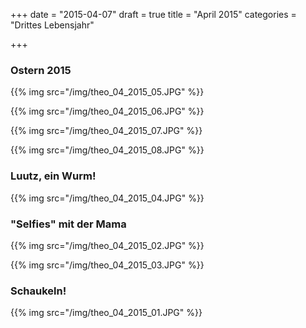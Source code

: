+++
date = "2015-04-07"
draft = true
title = "April 2015"
categories = "Drittes Lebensjahr"

+++

### Ostern 2015
{{% img src="/img/theo_04_2015_05.JPG" %}}

{{% img src="/img/theo_04_2015_06.JPG" %}}

{{% img src="/img/theo_04_2015_07.JPG" %}}

{{% img src="/img/theo_04_2015_08.JPG" %}}

### Luutz, ein Wurm!
{{% img src="/img/theo_04_2015_04.JPG" %}}

### "Selfies" mit der Mama
{{% img src="/img/theo_04_2015_02.JPG" %}}

{{% img src="/img/theo_04_2015_03.JPG" %}}

### Schaukeln!
{{% img src="/img/theo_04_2015_01.JPG" %}}

